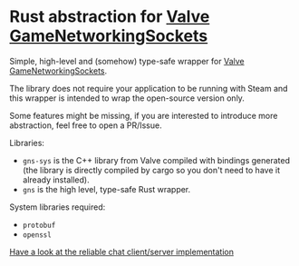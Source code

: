 # Rust abstraction for [Valve GameNetworkingSockets](https://github.com/ValveSoftware/GameNetworkingSockets)

Simple, high-level and (somehow) type-safe wrapper for [Valve GameNetworkingSockets](https://github.com/ValveSoftware/GameNetworkingSockets).

The library does not require your application to be running with Steam and this wrapper is intended to wrap the open-source version only.

Some features might be missing, if you are interested to introduce more abstraction, feel free to open a PR/Issue.

Libraries:
- `gns-sys` is the C++ library from Valve compiled with bindings generated (the library is directly compiled by cargo so you don't need to have it already installed).
- `gns` is the high level, type-safe Rust wrapper.

System libraries required:
- `protobuf`
- `openssl`

[Have a look at the reliable chat client/server implementation](./example/src/main.rs)
